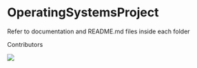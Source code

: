 # OperatingSystemsProject
Refer to documentation and README.md files inside each folder

Contributors

<a href="https://github.com/nehakantheti/OperatingSystemsProject/graphs/contributors">
  <img src="https://contrib.rocks/image?repo=nehakantheti/OperatingSystemsProject" />
</a>
